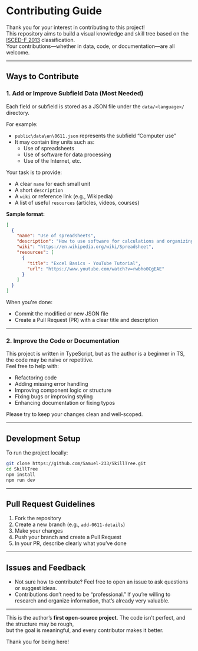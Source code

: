 # Contributing Guide

Thank you for your interest in contributing to this project!  
This repository aims to build a visual knowledge and skill tree based on the [ISCED-F 2013](public\international-standard-classification-of-education-fields-of-education-and-training-2013-detailed-field-descriptions-2015-en.pdf) classification.  
Your contributions—whether in data, code, or documentation—are all welcome.

---

## Ways to Contribute

### 1. Add or Improve Subfield Data (Most Needed)

Each field or subfield is stored as a JSON file under the `data/<language>/` directory.

For example:  
- `public\data\en\0611.json` represents the subfield “Computer use”  
- It may contain tiny units such as:
  - Use of spreadsheets  
  - Use of software for data processing  
  - Use of the Internet, etc.

Your task is to provide:

- A clear `name` for each small unit
- A short `description`
- A `wiki` or reference link (e.g., Wikipedia)
- A list of useful `resources` (articles, videos, courses)

**Sample format:**

```json
[
  {
    "name": "Use of spreadsheets",
    "description": "How to use software for calculations and organizing data.",
    "wiki": "https://en.wikipedia.org/wiki/Spreadsheet",
    "resources": [
      {
        "title": "Excel Basics - YouTube Tutorial",
        "url": "https://www.youtube.com/watch?v=rwbho0CgEAE"
      }
    ]
  }
]
```

When you're done:

- Commit the modified or new JSON file
- Create a Pull Request (PR) with a clear title and description

---

### 2. Improve the Code or Documentation

This project is written in TypeScript, but as the author is a beginner in TS, the code may be naive or repetitive.  
Feel free to help with:

- Refactoring code
- Adding missing error handling
- Improving component logic or structure
- Fixing bugs or improving styling
- Enhancing documentation or fixing typos

Please try to keep your changes clean and well-scoped.

---

## Development Setup

To run the project locally:

```bash
git clone https://github.com/Samuel-233/SkillTree.git
cd SkillTree
npm install
npm run dev
```

---

## Pull Request Guidelines

1. Fork the repository
2. Create a new branch (e.g., `add-0611-details`)
3. Make your changes
4. Push your branch and create a Pull Request
5. In your PR, describe clearly what you’ve done

---

## Issues and Feedback

- Not sure how to contribute? Feel free to open an issue to ask questions or suggest ideas.
- Contributions don’t need to be “professional.” If you’re willing to research and organize information, that’s already very valuable.

---

This is the author’s **first open-source project**. The code isn't perfect, and the structure may be rough,  
but the goal is meaningful, and every contributor makes it better.

Thank you for being here!

